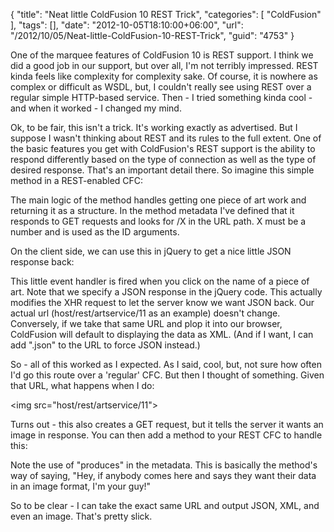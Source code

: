 {
	"title": "Neat little ColdFusion 10 REST Trick",
	"categories": [
		"ColdFusion"
	],
	"tags": [],
	"date": "2012-10-05T18:10:00+06:00",
	"url": "/2012/10/05/Neat-little-ColdFusion-10-REST-Trick",
	"guid": "4753"
}

One of the marquee features of ColdFusion 10 is REST support. I think we did a good job in our support, but over all, I'm not terribly impressed. REST kinda feels like complexity for complexity sake. Of course, it is nowhere as complex or difficult as WSDL, but, I couldn't really see using REST over a regular simple HTTP-based service. Then - I tried something kinda cool - and when it worked - I changed my mind.
<!--more-->
Ok, to be fair, this isn't a trick. It's working exactly as advertised. But I suppose I wasn't thinking about REST and its rules to the full extent. One of the basic features you get with ColdFusion's REST support is the ability to respond differently based on the type of connection as well as the type of desired response. That's an important detail there. So imagine this simple method in a REST-enabled CFC:

<script src="https://gist.github.com/3842589.js?file=gistfile1.cfm"></script>

The main logic of the method handles getting one piece of art work and returning it as a structure. In the method metadata I've defined that it responds to GET requests and looks for /X in the URL path. X must be a number and is used as the ID arguments.

On the client side, we can use this in jQuery to get a nice little JSON response back:

<script src="https://gist.github.com/3842597.js?file=gistfile1.js"></script>

This little event handler is fired when you click on the name of a piece of art. Note that we specify a JSON response in the jQuery code. This actually modifies the XHR request to let the server know we want JSON back. Our actual url (host/rest/artservice/11 as an example) doesn't change. Conversely, if we take that same URL and plop it into our browser, ColdFusion will default to displaying the data as XML. (And if I want, I can add ".json" to the URL to force JSON instead.)

So - all of this worked as I expected. As I said, cool, but, not sure how often I'd go this route over a 'regular' CFC. But then I thought of something. Given that URL, what happens when I do:

&lt;img src="host/rest/artservice/11"&gt;

Turns out - this also creates a GET request, but it tells the server it wants an image in response. You can then add a method to your REST CFC to handle this:

<script src="https://gist.github.com/3842614.js?file=gistfile1.cfm"></script>

Note the use of "produces" in the metadata. This is basically the method's way of saying, "Hey, if anybody comes here and says they want their data in an image format, I'm your guy!"

So to be clear - I can take the exact same URL and output JSON, XML, and even an image. That's pretty slick.